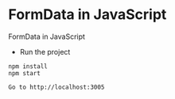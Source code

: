 # FormData in JavaScript

FormData in JavaScript

- Run the project

```
npm install
npm start
```

`Go to http://localhost:3005`
